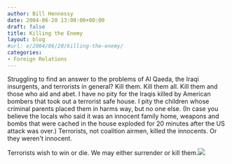 ```yaml
---
author: Bill Hennessy
date: 2004-06-20 13:00:00+00:00
draft: false
title: Killing the Enemy
layout: blog
#url: e/2004/06/20/killing-the-enemy/
categories:
- Foreign Relations
---
```


Struggling to find an answer to the problems of Al Qaeda, the Iraqi insurgents, and terrorists in general? Kill them. Kill them all. Kill them and those who aid and abet. I have no pity for the Iraqis killed by American bombers that took out a terrorist safe house. I pity the children whose criminal parents placed them in harms way, but no one else. (In case you believe the locals who said it was an innocent family home, weapons and bombs that were cached in the house exploded for 20 minutes after the US attack was over.) Terrorists, not coalition airmen, killed the innocents. Or they weren't innocent.  
  
Terrorists wish to win or die. We may either surrender or kill them.![](https://blog.billhennessy.com/aggbug.aspx?PostID=749)

